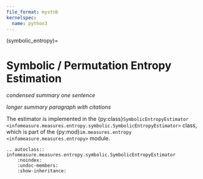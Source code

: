 ```yaml
---
file_format: mystnb
kernelspec:
  name: python3
---
```


(symbolic_entropy)=
# Symbolic / Permutation Entropy Estimation

_condensed summary one sentence_

_longer summary paragraph with citations_



The estimator is implemented in the {py:class}`SymbolicEntropyEstimator <infomeasure.measures.entropy.symbolic.SymbolicEntropyEstimator>` class,
which is part of the {py:mod}`im.measures.entropy <infomeasure.measures.entropy>` module.

```{eval-rst}
.. autoclass:: infomeasure.measures.entropy.symbolic.SymbolicEntropyEstimator
    :noindex:
    :undoc-members:
    :show-inheritance:
```
